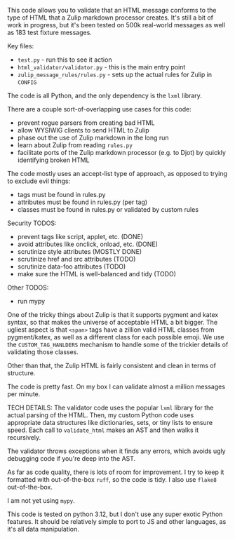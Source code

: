 This code allows you to validate that an HTML message
conforms to the type of HTML that a Zulip markdown
processor creates.  It's still a bit of work in progress,
but it's been tested on 500k real-world messages as well
as 183 test fixture messages.

Key files:

- `test.py` - run this to see it action
- `html_validator/validator.py` - this is the main entry point
- `zulip_message_rules/rules.py` - sets up the actual rules for Zulip in `CONFIG`

The code is all Python, and the only dependency is
the `lxml` library.

There are a couple sort-of-overlapping use cases for this code:

- prevent rogue parsers from creating bad HTML
- allow WYSIWIG clients to send HTML to Zulip
- phase out the use of Zulip markdown in the long run
- learn about Zulip from reading `rules.py`
- facilitate ports of the Zulip markdown processor (e.g. to Djot) by quickly identifying broken HTML

The code mostly uses an accept-list type of approach,
as opposed to trying to exclude evil things:

- tags must be found in rules.py
- attributes must be found in rules.py (per tag)
- classes must be found in rules.py or validated by custom rules

Security TODOS:
- prevent tags like script, applet, etc. (DONE)
- avoid attributes like onclick, onload, etc. (DONE)
- scrutinize style attributes (MOSTLY DONE)
- scrutinize href and src attributes (TODO)
- scrutinize data-foo attributes (TODO)
- make sure the HTML is well-balanced and tidy (TODO)

Other TODOS:
- run mypy

One of the tricky things about Zulip is that it supports
pygment and katex syntax, so that makes the universe of
acceptable HTML a bit bigger. The ugliest aspect is that
`<span>` tags have a zillion valid HTML classes from pygment/katex,
as well as a different class for each possible emoji.
We use the `CUSTOM_TAG_HANLDERS` mechanism to handle some of
the trickier details of validating those classes.

Other than that, the Zulip HTML is fairly consistent
and clean in terms of structure.

The code is pretty fast. On my box I can validate almost
a million messages per minute.

TECH DETAILS: The validator code uses the popular `lxml`
library for the actual parsing of the HTML.  Then,
my custom Python code uses appropriate data structures like
dictionaries, sets, or tiny lists to ensure speed.
Each call to `validate_html` makes an AST and then walks
it recursively.

The validator throws exceptions when it finds any errors,
which avoids ugly debugging code if you're deep into the
AST.

As far as code quality, there is lots of room for improvement.
I try to keep it formatted with out-of-the-box `ruff`, so the
code is tidy. I also use `flake8` out-of-the-box.

I am not yet using `mypy`.

This code is tested on python 3.12, but I don't use any
super exotic Python features. It should be relatively simple
to port to JS and other languages, as it's all data manipulation.

